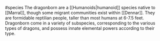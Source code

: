 #species 
The dragonborn are a [[Humanoids|humanoid]] species native to [[Marral]], though some migrant communities exist within [[Dennar]]. They are formidable reptilian people, taller than most humans at 6-7.5 feet. Dragonborn come in a variety of subspecies, corresponding to the various types of dragons, and possess innate elemental powers according to their type.